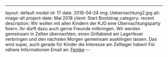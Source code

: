 ---
layout: default
modal-id: 17
date: 2018-04-24
img: Uebernachtung2.jpg
alt: image-alt
project-date: Mai 2018
client: Start Bootstrap
category: recent
description: Wir wollen mit allen Kindern der KJG eine Übernachtungsparty feiern. Ihr dürft dazu auch gerne Freunde mitbringen. Wir werden gemeinsam in Zelten übernachten, einen Grillabend am Lagerfeuer verbringen und den nächsten Morgen gemeinsam ausklingen lassen. Das wird super, auch gerade für Kinder die Interesse am Zeltlager haben! Für nähere Informationen Email an&#58; [Femke](moldenhauer.femke@gmail.com)---
